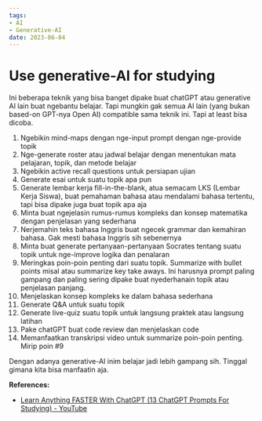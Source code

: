 ```yaml
---
tags:
- AI
- Generative-AI
date: 2023-06-04
---
```


# Use generative-AI for studying

Ini beberapa teknik yang bisa banget dipake buat chatGPT atau generative AI lain buat ngebantu belajar. Tapi mungkin gak semua AI lain (yang bukan based-on GPT-nya Open AI) compatible sama teknik ini. Tapi at least bisa dicoba.

1.  Ngebikin mind-maps dengan nge-input prompt dengan nge-provide topik
2.  Nge-generate roster atau jadwal belajar dengan menentukan mata pelajaran, topik, dan metode belajar
3.  Ngebikin active recall questions untuk persiapan ujian
4.  Generate esai untuk suatu topik apa pun
5.  Generate lembar kerja fill-in-the-blank, atua semacam LKS (Lembar Kerja Siswa), buat pemahaman bahasa atau mendalami bahasa tertentu, tapi bisa dipake juga buat topik apa aja
6.  Minta buat ngejelasin rumus-rumus kompleks dan konsep matematika dengan penjelasan yang sederhana
7.  Nerjemahin teks bahasa Inggris buat ngecek grammar dan kemahiran bahasa. Gak mesti bahasa Inggris sih sebenernya
8.  Minta buat generate pertanyaan-pertanyaan Socrates tentang suatu topik untuk nge-improve logika dan penalaran
9.  Meringkas poin-poin penting dari suatu topik. Summarize with bullet points misal atau summarize key take aways. Ini harusnya prompt paling gampang dan paling sering dipake buat nyederhanain topik atau penjelasan panjang.
10. Menjelaskan konsep kompleks ke dalam bahasa sederhana
11. Generate Q&A untuk suatu topik
12. Generate live-quiz suatu topik untuk langsung praktek atau langsung latihan
13. Pake chatGPT buat code review dan menjelaskan code
14. Memanfaatkan transkripsi video untuk summarize poin-poin penting. Mirip poin \#9

Dengan adanya generative-AI inim belajar jadi lebih gampang sih. Tinggal gimana kita bisa manfaatin aja.



**References:**

- [Learn Anything FASTER With ChatGPT (13 ChatGPT Prompts For Studying) - YouTube](https://www.youtube.com/watch?v=TEq5chOb4is)